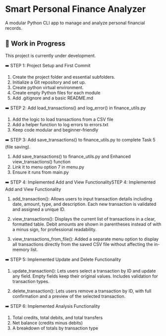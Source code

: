 # Smart Personal Finance Analyzer

A modular Python CLI app to manage and analyze personal financial records.

## 🚧 Work in Progress

This project is currently under development.


➡️ STEP 1: Project Setup and First Commit
1. Create the project folder and essential subfolders. 
2. Initialize a Git repository and set up.
3. Create python virtual environment.
4. Create empty Python files for each module
5. Add .gitignore and a basic README.md


➡️ STEP 2: Add load_transactions() and log_error() in finance_utils.py
1. Add the logic to load transactions from a CSV file
2. Add a helper function to log errors to errors.txt
3. Keep code modular and beginner-friendly


➡️ STEP 3: Add save_transactions() to finance_utils.py to complete Task 5 (file saving). 
1. Add save_transactions() to finance_utils.py and Enhanced view_transactions() function
2. Link it to menu option 7 in menu.py
3. Ensure it runs from main.py

➡️ STEP 4: Implemented Add and View FunctionalitySTEP 4: Implemented Add and View Functionality
1. add_transaction(): Allows users to input transaction details including date, amount, type, and description. Each new transaction is validated and assigned a unique ID.

2. view_transactions(): Displays the current list of transactions in a clear, formatted table. Debit amounts are shown in parentheses instead of with a minus sign, for professional readability.

3. view_transactions_from_file(): Added a separate menu option to display all transactions directly from the saved CSV file without affecting the in-memory list.

➡️ STEP 5: Implemented Update and Delete Functionality
1. update_transaction(): Lets users select a transaction by ID and update any field. Empty fields keep their original values. Includes validation for transaction types.

2. delete_transaction(): Lets users remove a transaction by ID, with full confirmation and a preview of the selected transaction.

➡️ STEP 6: Implemented Analysis Functionality
1. Total credits, total debits, and total transfers
2. Net balance (credits minus debits)
3. A breakdown of totals by transaction type

